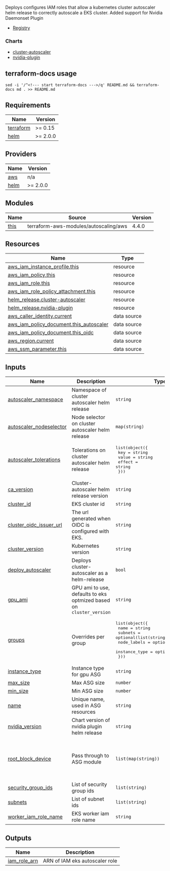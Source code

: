 Deploys configures IAM roles that allow a kubernetes cluster autoscaler helm release to correctly autoscale a EKS cluster. Added support for Nvidia Daemonset Plugin

- [Registry](https://registry.terraform.io/modules/L2Solutions/eks-autoscaler/aws/latest)

### Charts

- [cluster-autoscaler](https://kubernetes.github.io/autoscaler)
- [nvidia-plugin](https://nvidia.github.io/k8s-device-plugin)

## terraform-docs usage

`sed -i '/^<!--- start terraform-docs --->/q' README.md && terraform-docs md . >> README.md`

<!--- start terraform-docs --->
## Requirements

| Name | Version |
|------|---------|
| <a name="requirement_terraform"></a> [terraform](#requirement\_terraform) | >= 0.15 |
| <a name="requirement_helm"></a> [helm](#requirement\_helm) | >= 2.0.0 |

## Providers

| Name | Version |
|------|---------|
| <a name="provider_aws"></a> [aws](#provider\_aws) | n/a |
| <a name="provider_helm"></a> [helm](#provider\_helm) | >= 2.0.0 |

## Modules

| Name | Source | Version |
|------|--------|---------|
| <a name="module_this"></a> [this](#module\_this) | terraform-aws-modules/autoscaling/aws | 4.4.0 |

## Resources

| Name | Type |
|------|------|
| [aws_iam_instance_profile.this](https://registry.terraform.io/providers/hashicorp/aws/latest/docs/resources/iam_instance_profile) | resource |
| [aws_iam_policy.this](https://registry.terraform.io/providers/hashicorp/aws/latest/docs/resources/iam_policy) | resource |
| [aws_iam_role.this](https://registry.terraform.io/providers/hashicorp/aws/latest/docs/resources/iam_role) | resource |
| [aws_iam_role_policy_attachment.this](https://registry.terraform.io/providers/hashicorp/aws/latest/docs/resources/iam_role_policy_attachment) | resource |
| [helm_release.cluster-autoscaler](https://registry.terraform.io/providers/hashicorp/helm/latest/docs/resources/release) | resource |
| [helm_release.nvidia-plugin](https://registry.terraform.io/providers/hashicorp/helm/latest/docs/resources/release) | resource |
| [aws_caller_identity.current](https://registry.terraform.io/providers/hashicorp/aws/latest/docs/data-sources/caller_identity) | data source |
| [aws_iam_policy_document.this_autoscaler](https://registry.terraform.io/providers/hashicorp/aws/latest/docs/data-sources/iam_policy_document) | data source |
| [aws_iam_policy_document.this_oidc](https://registry.terraform.io/providers/hashicorp/aws/latest/docs/data-sources/iam_policy_document) | data source |
| [aws_region.current](https://registry.terraform.io/providers/hashicorp/aws/latest/docs/data-sources/region) | data source |
| [aws_ssm_parameter.this](https://registry.terraform.io/providers/hashicorp/aws/latest/docs/data-sources/ssm_parameter) | data source |

## Inputs

| Name | Description | Type | Default | Required |
|------|-------------|------|---------|:--------:|
| <a name="input_autoscaler_namespace"></a> [autoscaler\_namespace](#input\_autoscaler\_namespace) | Namespace of cluster autoscaler helm release | `string` | `"kube-system"` | no |
| <a name="input_autoscaler_nodeselector"></a> [autoscaler\_nodeselector](#input\_autoscaler\_nodeselector) | Node selector on cluster autoscaler helm release | `map(string)` | `{}` | no |
| <a name="input_autoscaler_tolerations"></a> [autoscaler\_tolerations](#input\_autoscaler\_tolerations) | Tolerations on cluster autoscaler helm release | <pre>list(object({<br>    key    = string<br>    value  = string<br>    effect = string<br>  }))</pre> | `[]` | no |
| <a name="input_ca_version"></a> [ca\_version](#input\_ca\_version) | Cluster-autoscaler helm release version | `string` | `"9.9.2"` | no |
| <a name="input_cluster_id"></a> [cluster\_id](#input\_cluster\_id) | EKS cluster id | `string` | n/a | yes |
| <a name="input_cluster_oidc_issuer_url"></a> [cluster\_oidc\_issuer\_url](#input\_cluster\_oidc\_issuer\_url) | The url generated when OIDC is configured with EKS. | `string` | n/a | yes |
| <a name="input_cluster_version"></a> [cluster\_version](#input\_cluster\_version) | Kubernetes version | `string` | n/a | yes |
| <a name="input_deploy_autoscaler"></a> [deploy\_autoscaler](#input\_deploy\_autoscaler) | Deploys cluster-autoscaler as a helm-release | `bool` | `true` | no |
| <a name="input_gpu_ami"></a> [gpu\_ami](#input\_gpu\_ami) | GPU ami to use, defaults to eks optmized based on `cluster_version` | `string` | `null` | no |
| <a name="input_groups"></a> [groups](#input\_groups) | Overrides per group | <pre>list(object({<br>    name          = string<br>    subnets       = optional(list(string))<br>    node_labels   = optional(map(string))<br>    instance_type = optional(string)<br>  }))</pre> | `[]` | no |
| <a name="input_instance_type"></a> [instance\_type](#input\_instance\_type) | Instance type for gpu ASG | `string` | `"p2.xlarge"` | no |
| <a name="input_max_size"></a> [max\_size](#input\_max\_size) | Max ASG size | `number` | `5` | no |
| <a name="input_min_size"></a> [min\_size](#input\_min\_size) | Min ASG size | `number` | `0` | no |
| <a name="input_name"></a> [name](#input\_name) | Unique name, used in ASG resources | `string` | n/a | yes |
| <a name="input_nvidia_version"></a> [nvidia\_version](#input\_nvidia\_version) | Chart version of nvidia plugin helm release | `string` | `"0.9.0"` | no |
| <a name="input_root_block_device"></a> [root\_block\_device](#input\_root\_block\_device) | Pass through to ASG module | `list(map(string))` | <pre>[<br>  {<br>    "volume_size": "100",<br>    "volume_type": "gp2"<br>  }<br>]</pre> | no |
| <a name="input_security_group_ids"></a> [security\_group\_ids](#input\_security\_group\_ids) | List of security group ids | `list(string)` | `[]` | no |
| <a name="input_subnets"></a> [subnets](#input\_subnets) | List of subnet ids | `list(string)` | `[]` | no |
| <a name="input_worker_iam_role_name"></a> [worker\_iam\_role\_name](#input\_worker\_iam\_role\_name) | EKS worker iam role name | `string` | `null` | no |

## Outputs

| Name | Description |
|------|-------------|
| <a name="output_iam_role_arn"></a> [iam\_role\_arn](#output\_iam\_role\_arn) | ARN of IAM eks autoscaler role |

